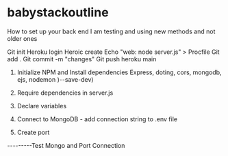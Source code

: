 # babystackoutline
How to set up your back end
I am testing and using new methods and not older ones





Git init
Heroku login
Heroic create
Echo "web: node server.js" > Procfile
Git add .
Git commit -m "changes"
Git push heroku main

1. Initialize NPM and Install dependencies
Express, doting, cors, mongodb, ejs, nodemon )--save-dev)

2. Require dependencies in server.js

3. Declare variables

4. Connect to MongoDB - add connection string to .env file

5. Create port

---------Test Mongo and Port Connection